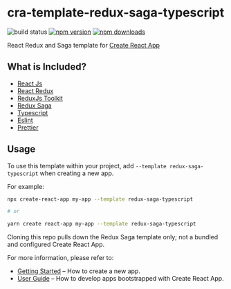 # cra-template-redux-saga-typescript

![build status](https://img.shields.io/github/workflow/status/dulajdeshan/cra-template-redux-saga-typescript/Run%20Tests/main)
[![npm version](https://img.shields.io/npm/v/cra-template-redux-saga-typescript)](https://www.npmjs.com/package/cra-template-redux-saga-typescript)
[![npm downloads](https://img.shields.io/npm/dm/cra-template-redux-saga-typescript.svg?style=flat-square)](https://www.npmjs.com/package/cra-template-redux-saga-typescript)

React Redux and Saga template for [Create React App](https://github.com/facebook/create-react-app)

## What is Included?
- [React Js](https://www.npmjs.com/package/react)
- [React Redux](https://www.npmjs.com/package/react-redux)
- [ReduxJs Toolkit](https://www.npmjs.com/package/@reduxjs/toolkit)
- [Redux Saga](https://www.npmjs.com/package/redux-saga)
- [Typescript](https://www.npmjs.com/package/typescript)
- [Eslint](https://www.npmjs.com/package/eslint)
- [Prettier](https://www.npmjs.com/package/prettier)

## Usage

To use this template within your project, add `--template redux-saga-typescript` when creating a new app.

For example:

```sh
npx create-react-app my-app --template redux-saga-typescript

# or

yarn create react-app my-app --template redux-saga-typescript
```

Cloning this repo pulls down the Redux Saga template only; not a bundled and configured Create React App.

For more information, please refer to:

- [Getting Started](https://create-react-app.dev/docs/getting-started) – How to create a new app.
- [User Guide](https://create-react-app.dev) – How to develop apps bootstrapped with Create React App.